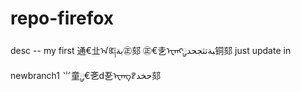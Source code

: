 # repo-firefox
desc -- my first 通€㐀ᠠꀇ༐بة㊣郂
㊣€㐋ᠧᠨᠩ༘༙بةتثجحد铜郂
 just update in newbranch1  ⺌童༘༙€㐎d㐏ᠧᠨᠩꀏحخد郂
